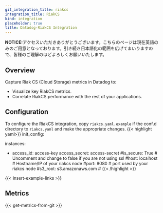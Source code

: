 ```yaml
---
git_integration_title: riakcs
integration_title: RiakCS
kind: integration
placeholder: true
title: Datadog-RiakCS Integration
---
```


<div class='alert alert-info'><strong>NOTICE:</strong>アクセスいただきありがとうございます。こちらのページは現在英語のみのご用意となっております。引き続き日本語化の範囲を広げてまいりますので、皆様のご理解のほどよろしくお願いいたします。</div>



## Overview


Capture Riak CS (Cloud Storage) metrics in Datadog to:

* Visualize key RiakCS metrics.
* Correlate RiakCS performance with the rest of your applications.

## Configuration

To configure the RiakCS integration, copy `riakcs.yaml.example` if the conf.d directory to `riakcs.yaml` and make the appropriate changes.
{{< highlight yaml>}}
init_config:

instances:
  - access_id: access-key
    access_secret: access-secret
    #is_secure: True # Uncomment and change to false if you are not using ssl
    #host: localhost # Hostname/IP of your riakcs node
    #port: 8080 # port used by your riakcs node
    #s3_root: s3.amazonaws.com #
{{< /highlight >}}

{{< insert-example-links >}}

## Metrics

{{< get-metrics-from-git >}}
